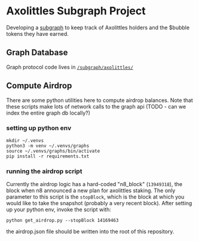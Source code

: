 # Axolittles Subgraph Project
Developing a [subgraph](https://thegraph.com/en/) to keep track of Axolittles holders and the $bubble tokens they have earned.

## Graph Database
Graph protocol code lives in [`/subgraph/axolittles/`](/subgraph/axolittles/)


## Compute Airdrop
There are some python utilities here to compute airdrop balances. Note that these scripts make lots of network calls to the graph api (TODO - can we index the entire graph db locally?)

### setting up python env

```
mkdir ~/.venvs
python3 -m venv ~/.venvs/graphs
source ~/.venvs/graphs/bin/activate
pip install -r requirements.txt
```

### running the airdrop script
Currently the airdrop logic has a hard-coded "n8_block" (`13949318`), the block when n8 announced a new plan for axolittles staking. The only parameter to this script is the `stopBlock`, which is the block at which you would like to take the snapshot (probably a very recent block). After setting up your python env, invoke the script with:

```
python get_airdrop.py --stopBlock 14169463
```

the airdrop.json file should be written into the root of this repository.